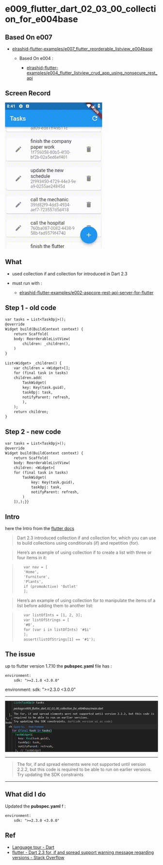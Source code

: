 # e009_flutter_dart_02_03_00_collection_for_e004base

## Based On e007

- [elrashid-flutter-examples/e007_flutter_reorderable_listview_e004base](https://github.com/elrashid-flutter-examples/e007_flutter_reorderable_listview_e004base)

  - Based On e004 :

    - [elrashid-flutter-examples/e004_flutter_listview_crud_app_using_nonsecure_rest_api](https://github.com/elrashid-flutter-examples/e004_flutter_listview_crud_app_using_nonsecure_rest_api)

## Screen Record

![app screen record](docs/screen_record.gif)

## What

- used collection if and collection for introduced in Dart 2.3

- must run with :

  - [elrashid-flutter-examples/e002-aspcore-rest-api-server-for-flutter](https://github.com/elrashid-flutter-examples/e002-aspcore-rest-api-server-for-flutter)

## Step 1 - old code

    var tasks = List<TaskOpj>();
    @override
    Widget build(BuildContext context) {
        return Scaffold(
        body: ReorderableListView(
            children: _children(),
        )
    }

    List<Widget> _children() {
        var children = <Widget>[];
        for (final task in tasks)
        children.add(
            TaskWidget(
            key: Key(task.guid),
            taskOpj: task,
            notifyParent: refresh,
            ),
        );
        return children;
    }

## Step 2 - new code

    var tasks = List<TaskOpj>();
    @override
    Widget build(BuildContext context) {
        return Scaffold(
        body: ReorderableListView(
        children: <Widget>[ 
        for (final task in tasks) 
            TaskWidget(
                key: Key(task.guid),
                taskOpj: task,
                notifyParent: refresh,
            )
        ]),);}}

## Intro

here the Intro from the [flutter docs](https://dart.dev/guides/language/language-tour?#lists)
 
> Dart 2.3 introduced collection if and collection for, which you can use to build collections using conditionals (if) and repetition (for).

> Here’s an example of using collection if to create a list with three or four items in it:

>        var nav = [
>        'Home',
>        'Furniture',
>        'Plants',
>        if (promoActive) 'Outlet'
>        ];

> Here’s an example of using collection for to manipulate the items of a list before adding them to another list:

>        var listOfInts = [1, 2, 3];
>        var listOfStrings = [
>        '#0',
>        for (var i in listOfInts) '#$i'
>        ];
>        assert(listOfStrings[1] == '#1');

## The issue

up to flutter version 1.7.10 the **pubspec.yaml** file has :

    environment:
        sdk: ">=2.1.0 <3.0.0"


environment:
  sdk: ">=2.3.0 <3.0.0"

----

![](docs/2019-07-28-19-34-38.png)

----

>The for, if and spread elements were not supported until version 2.2.2, but this code is required to be able to run on earlier versions.
Try updating the SDK constraints
----

## What did I do

Updated the **pubspec.yaml** f  :

    environment:
        sdk: ">=2.3.0 <3.0.0"

## Ref

- [Language tour - Dart](https://dart.dev/guides/language/language-tour?#lists)
- [flutter - Dart 2.3 for, if and spread support warning message regarding versions - Stack Overflow](https://stackoverflow.com/questions/56097475/dart-2-3-for-if-and-spread-support-warning-message-regarding-versions)
